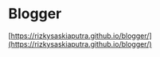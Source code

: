 # Blogger
[https://rizkysaskiaputra.github.io/blogger/](https://rizkysaskiaputra.github.io/blogger/)
